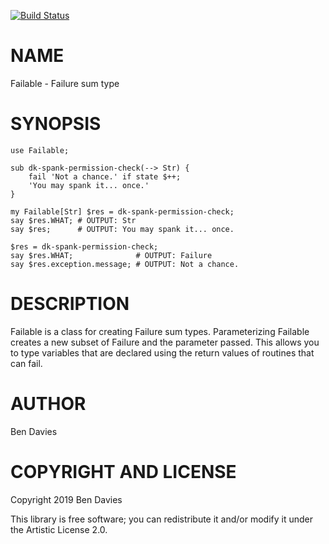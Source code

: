 [![Build Status](https://travis-ci.org/Kaiepi/p6-Failable.svg?branch=master)](https://travis-ci.org/Kaiepi/p6-Failable)

NAME
====

Failable - Failure sum type

SYNOPSIS
========

```perl6
use Failable;

sub dk-spank-permission-check(--> Str) {
    fail 'Not a chance.' if state $++;
    'You may spank it... once.'
}

my Failable[Str] $res = dk-spank-permission-check;
say $res.WHAT; # OUTPUT: Str
say $res;      # OUTPUT: You may spank it... once.

$res = dk-spank-permission-check;
say $res.WHAT;              # OUTPUT: Failure
say $res.exception.message; # OUTPUT: Not a chance.
```

DESCRIPTION
===========

Failable is a class for creating Failure sum types. Parameterizing Failable creates a new subset of Failure and the parameter passed. This allows you to type variables that are declared using the return values of routines that can fail.

AUTHOR
======

Ben Davies <Kaiepi>

COPYRIGHT AND LICENSE
=====================

Copyright 2019 Ben Davies

This library is free software; you can redistribute it and/or modify it under the Artistic License 2.0.

